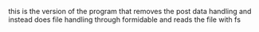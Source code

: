 this is the version of the program that removes the post data handling and instead does file handling through formidable and reads the file with fs


